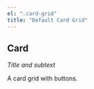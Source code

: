 ```yaml
---
el: ".card-grid"
title: "Default Card Grid"
---
```

## Card
_Title and subtext_

A card grid with buttons.
